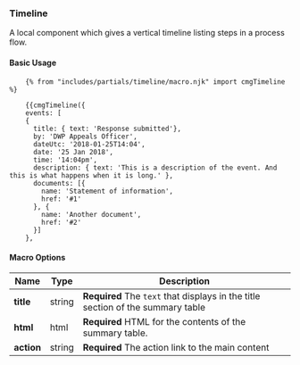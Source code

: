 ### Timeline

A local component which gives a vertical timeline listing steps in a process flow.

#### Basic Usage

```
    {% from "includes/partials/timeline/macro.njk" import cmgTimeline %}

    {{cmgTimeline({
    events: [
    {
      title: { text: 'Response submitted'},
      by: 'DWP Appeals Officer',
      dateUtc: '2018-01-25T14:04',
      date: '25 Jan 2018',
      time: '14:04pm',
      description: { text: 'This is a description of the event. And this is what happens when it is long.' },
      documents: [{
        name: 'Statement of information',
        href: '#1'
      }, {
        name: 'Another document',
        href: '#2'
      }]
    },
```

#### Macro Options

| Name       | Type   | Description                                                                     |
| ---------- | ------ | ------------------------------------------------------------------------------- |
| **title**  | string | **Required** The `text` that displays in the title section of the summary table |
| **html**   | html   | **Required** HTML for the contents of the summary table.                        |
| **action** | string | **Required** The action link to the main content                                |

